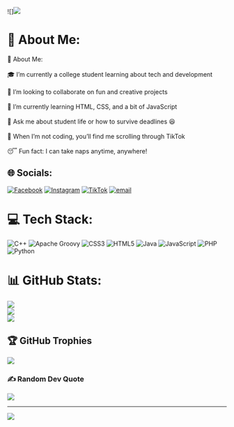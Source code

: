 ![]<img src="https://github.com/user-attachments/assets/272a3a7b-5344-432c-b201-5a186204aef3">

# 💫 About Me:
🌸 About Me:<br><br>🎓 I’m currently a college student learning about tech and development<br><br>🤝 I’m looking to collaborate on fun and creative projects<br><br>🌱 I’m currently learning HTML, CSS, and a bit of JavaScript<br><br>💬 Ask me about student life or how to survive deadlines 😆<br><br>📱 When I’m not coding, you’ll find me scrolling through TikTok<br><br>😴 Fun fact: I can take naps anytime, anywhere!


## 🌐 Socials:
[![Facebook](https://img.shields.io/badge/Facebook-%231877F2.svg?logo=Facebook&logoColor=white)](https://facebook.com/Azr) [![Instagram](https://img.shields.io/badge/Instagram-%23E4405F.svg?logo=Instagram&logoColor=white)](https://instagram.com/trnsyptr) [![TikTok](https://img.shields.io/badge/TikTok-%23000000.svg?logo=TikTok&logoColor=white)](https://tiktok.com/@nyzabila_) [![email](https://img.shields.io/badge/Email-D14836?logo=gmail&logoColor=white)](mailto:adzratri2@gmail.com) 

# 💻 Tech Stack:
![C++](https://img.shields.io/badge/c++-%2300599C.svg?style=for-the-badge&logo=c%2B%2B&logoColor=white) ![Apache Groovy](https://img.shields.io/badge/Apache%20Groovy-4298B8.svg?style=for-the-badge&logo=Apache+Groovy&logoColor=white) ![CSS3](https://img.shields.io/badge/css3-%231572B6.svg?style=for-the-badge&logo=css3&logoColor=white) ![HTML5](https://img.shields.io/badge/html5-%23E34F26.svg?style=for-the-badge&logo=html5&logoColor=white) ![Java](https://img.shields.io/badge/java-%23ED8B00.svg?style=for-the-badge&logo=openjdk&logoColor=white) ![JavaScript](https://img.shields.io/badge/javascript-%23323330.svg?style=for-the-badge&logo=javascript&logoColor=%23F7DF1E) ![PHP](https://img.shields.io/badge/php-%23777BB4.svg?style=for-the-badge&logo=php&logoColor=white) ![Python](https://img.shields.io/badge/python-3670A0?style=for-the-badge&logo=python&logoColor=ffdd54)
# 📊 GitHub Stats:
![](https://github-readme-stats.vercel.app/api?username=adzratri2-maker&theme=dark&hide_border=false&include_all_commits=false&count_private=false)<br/>
![](https://nirzak-streak-stats.vercel.app/?user=adzratri2-maker&theme=dark&hide_border=false)<br/>
![](https://github-readme-stats.vercel.app/api/top-langs/?username=adzratri2-maker&theme=dark&hide_border=false&include_all_commits=false&count_private=false&layout=compact)

## 🏆 GitHub Trophies
![](https://github-profile-trophy.vercel.app/?username=adzratri2-maker&theme=radical&no-frame=false&no-bg=false&margin-w=4)

### ✍️ Random Dev Quote
![](https://quotes-github-readme.vercel.app/api?type=horizontal&theme=radical)

---
[![](https://visitcount.itsvg.in/api?id=adzratri2-maker&icon=7&color=1)](https://visitcount.itsvg.in)

<!-- Proudly created with GPRM ( https://gprm.itsvg.in ) -->
